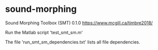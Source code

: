 # sound-morphing
Sound Morphing Toolbox (SMT) 0.1.0
https://www.mcgill.ca/timbre2018/

Run the Matlab script 'test_smt_sm.m'

The file 'run_smt_sm_dependencies.txt' lists all file dependencies.
